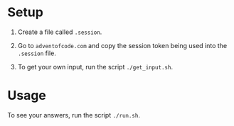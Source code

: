 # Setup
1. Create a file called `.session`.

2. Go to `adventofcode.com` and copy the session token being used into the `.session` file. 

3. To get your own input, run the script `./get_input.sh`.

# Usage
To see your answers, run the script `./run.sh`.
